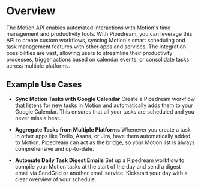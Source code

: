 # Overview

The Motion API enables automated interactions with Motion's time management and productivity tools. With Pipedream, you can leverage this API to create custom workflows, syncing Motion's smart scheduling and task management features with other apps and services. The integration possibilities are vast, allowing users to streamline their productivity processes, trigger actions based on calendar events, or consolidate tasks across multiple platforms.

## Example Use Cases

- **Sync Motion Tasks with Google Calendar**
  Create a Pipedream workflow that listens for new tasks in Motion and automatically adds them to your Google Calendar. This ensures that all your tasks are scheduled and you never miss a beat.

- **Aggregate Tasks from Multiple Platforms**
  Whenever you create a task in other apps like Trello, Asana, or Jira, have them automatically added to Motion. Pipedream can act as the bridge, so your Motion list is always comprehensive and up-to-date.

- **Automate Daily Task Digest Emails**
  Set up a Pipedream workflow to compile your Motion tasks at the start of the day and send a digest email via SendGrid or another email service. Kickstart your day with a clear overview of your schedule.
